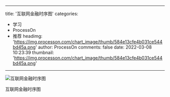 
---
title: '互联网金融时序图'
categories: 
 - 学习
 - ProcessOn
 - 推荐
headimg: 'https://img.processon.com/chart_image/thumb/584e13cfe4b031ce544bd45a.png'
author: ProcessOn
comments: false
date: 2022-03-08 10:23:39
thumbnail: 'https://img.processon.com/chart_image/thumb/584e13cfe4b031ce544bd45a.png'
---

<div>   
<img class="thumb" alt="互联网金融时序图" src="https://img.processon.com/chart_image/thumb/584e13cfe4b031ce544bd45a.png" referrerpolicy="no-referrer">
<p>互联网金融时序图</p>  
</div>
            